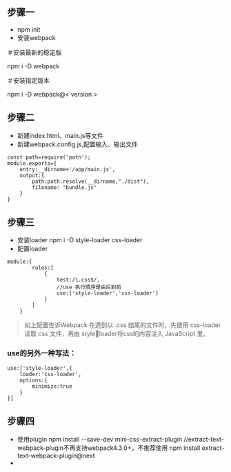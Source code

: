 ## 步骤一
* npm init
* 安装webpack

＃安装最新的稳定版

npm i -D webpack 

＃安装指定版本

npm i -D webpack@< version >
## 步骤二
* 新建index.html、main.js等文件
* 新建webpack.config.js,配置输入、输出文件
```
const path=require('path');
module.exports={
    entry:__dirname+'/app/main.js',
    output:{
        path:path.resolve(__dirname,"./dist"),
        filename: "bundle.js"
    }
}
```
## 步骤三
* 安装loader
npm i -D style-loader css-loader
* 配置loader
```
module:{
        rules:[
            {
                test:/\.css$/,
                //use 执行顺序是由后到前
                use:['style-loader','css-loader']
            }
        ]
    }
```
> 如上配置告诉Webpack 在遇到以 .css 结尾的文件时，先使用 css-loader 读取 css 文件，再由 styleloader将css的内容注入 JavaScript 里。
### use的另外一种写法：
```
use:['style-loader',{
    loader:'css-loader',
    options:{
        minimize:true
    }
}]
```
## 步骤四
* 使用plugin
npm install --save-dev mini-css-extract-plugin
//extract-text-webpack-plugin不再支持webpack4.3.0+，不推荐使用
npm install extract-text-webpack-plugin@next
* 